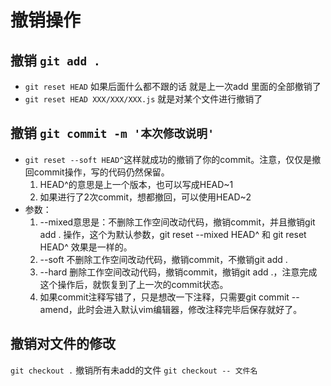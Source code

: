 # 撤销操作

## 撤销 `git add .`

- `git reset HEAD` 如果后面什么都不跟的话 就是上一次add 里面的全部撤销了
- `git reset HEAD XXX/XXX/XXX.js` 就是对某个文件进行撤销了

## 撤销 `git commit -m '本次修改说明'`

- `git reset --soft HEAD^`这样就成功的撤销了你的commit。注意，仅仅是撤回commit操作，写的代码仍然保留。
    1. HEAD^的意思是上一个版本，也可以写成HEAD~1
    2. 如果进行了2次commit，想都撤回，可以使用HEAD~2
- 参数：
    1. --mixed意思是：不删除工作空间改动代码，撤销commit，并且撤销git add . 操作，这个为默认参数，git reset --mixed HEAD^ 和 git reset HEAD^ 效果是一样的。
    2. --soft 不删除工作空间改动代码，撤销commit，不撤销git add .
    3. --hard 删除工作空间改动代码，撤销commit，撤销git add .，注意完成这个操作后，就恢复到了上一次的commit状态。
    4. 如果commit注释写错了，只是想改一下注释，只需要git commit --amend，此时会进入默认vim编辑器，修改注释完毕后保存就好了。

## 撤销对文件的修改

`git checkout .` 撤销所有未add的文件
`git checkout -- 文件名`
